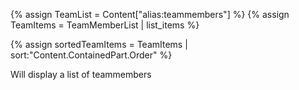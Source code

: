 {% assign TeamList = Content["alias:teammembers"] %}
{% assign TeamItems = TeamMemberList | list_items %}

{% assign sortedTeamItems = TeamItems | sort:"Content.ContainedPart.Order" %}

Will display a list of teammembers 
